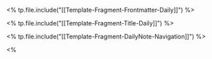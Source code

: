 <% tp.file.include("[[Template-Fragment-Frontmatter-Daily]]") %>

<% tp.file.include("[[Template-Fragment-Title-Daily]]") %>

<% tp.file.include("[[Template-Fragment-DailyNote-Navigation]]") %>

<% 